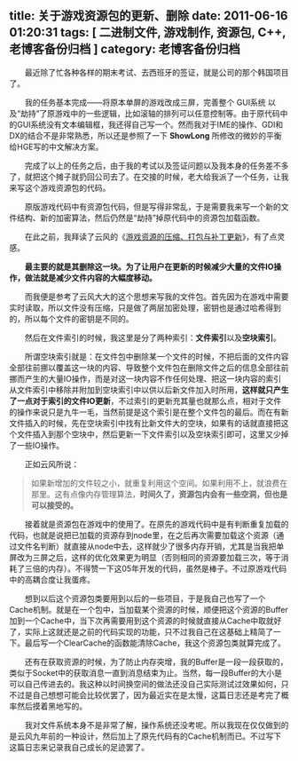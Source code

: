 title: 关于游戏资源包的更新、删除
date: 2011-06-16 01:20:31
tags: [ 二进制文件, 游戏制作, 资源包, C++, 老博客备份归档 ]
category: 老博客备份归档
---

　　最近除了忙各种各样的期末考试、去西班牙的签证，就是公司的那个韩国项目了。

　　我的任务基本完成——将原本单屏的游戏改成三屏，完善整个 GUI系统 以及“劫持”了原游戏中的一些逻辑，比如滚轴的排列可以任意控制等。由于原代码中的GUI系统没有文本编辑框，我还得自己写一个。然而我对于IME的操作、GDI和DX的结合不是非常熟悉，所以还是参照了一下 **ShowLong** 所修改的微妙的平衡给HGE写的中文解决方案。

　　完成了以上的任务之后，由于我的考试以及签证问题以及我本身的任务差不多了，就把这个摊子就扔回公司去了。在交接的时候，老大给我派了一个任务，让我来写这个游戏资源包的代码。

　　原版游戏代码中有资源包代码，但是写得非常乱，于是需要我来写一个新的文件结构、新的加密算法，然后仍然是“劫持”掉原代码中的资源包加载函数。

　　在此之前，我拜读了云风的《[游戏资源的压缩、打包与补丁更新](http://blog.codingnow.com/2010/08/resource_pack.html)》，有了点灵感。

　　**最主要的就是其删除这一块。为了让用户在更新的时候减少大量的文件IO操作，做法就是减少文件内容的大幅度移动。**

　　而我便是参考了云风大大的这个思想来写我的文件包。首先因为在游戏中需要实时读取，所以文件没有压缩，只是做了两层加密处理，密钥也是通过哈希得到的，所以每个文件的密钥是不同的。

　　然后在文件索引的时候，我这里是分了两种索引：**文件索引**以及**空块索引**。
  
　　所谓空块索引就是：在文件包中删除某一个文件的时候，不把后面的文件内容全部往前挪以覆盖这一块的内容、导致整个文件包在删除文件之后的信息全部往前挪而产生的大量IO操作，而是对这一块内容不作任何处理、把这一块内容的索引从文件索引中移除并附加到空块索引中以供以后新文件加入时所用，**这样就只产生了一点对于索引的文件IO更新**，不过索引的更新充其量也就那么点，相对于文件的操作来说只是九牛一毛，当然前提是这个索引是在整个文件包的最后。而在有新文件插入的时候，先在空块索引中找有比新文件大的空块，如果有的话就直接把这个文件插入到那个空块中，然后更新一下文件索引以及空块索引即可，这里又少掉了一些IO操作。

　　正如云风所说：

> 如果新增加的文件较之小，就重复利用这个空间。如果利用不上，就浪费在那里。这有点像内存管理算法，**时间久了，资源包内会有一些空洞，但也是可以接受的。**

　　接着就是资源包在游戏中的使用了。在原先的游戏代码中是有判断重复加载的代码，也就是说把已加载的资源存到node里，在之后再次需要加载这个资源（通过文件名判断）就直接从node中去，这样就少了很多内存开销，尤其是当我把单屏改为三屏之后，这样的优化效果更为明显（否则相同的资源要加载三次，等于消耗了三倍的内存）。不得赞一下这05年开发的代码，虽然是棒子。不过原游戏代码中的高耦合度让我蛋疼。

　　想到以后这个资源包类要用到以后的一些项目，于是我自己也写了一个Cache机制。就是在一个包中，当加载某个资源的时候，顺便把这个资源的Buffer加到一个Cache中，当下次再需要用到这个资源的时候就直接从Cache中取就好了，实际上这就还是之前的代码实现的功能，只不过我自己在这基础上精简了一下。最后写一个ClearCache的函数能清除Cache，我这个资源包类就算完成了。

　　还有在获取资源的时候，为了防止内存突增，我的Buffer是一段一段获取的，类似于Socket中的获取消息一直到消息结束为止。当然，每一段Buffer的大小是可以自己传进去的。我这种以时间换空间的做法还没自己实际测试过效果如何，只不过是自己想想可能会比较优罢了，因为最近实在是太慢，这篇日志还是考完了概率然后摸着黑地写的。

　　我对文件系统本身不是非常了解，操作系统还没考呢。所以我现在仅仅做到的是云风九年前的一种设计，然后加上了原先代码有的Cache机制而已。不过写下这篇日志来记录我自己成长的足迹罢了。
